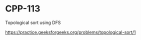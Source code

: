 # CPP-113
Topological sort using DFS














https://practice.geeksforgeeks.org/problems/topological-sort/1
